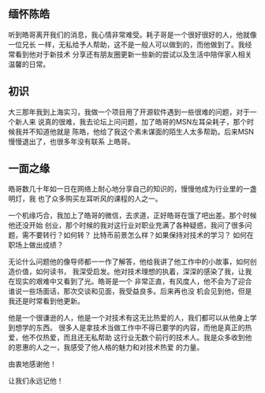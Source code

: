 ## 缅怀陈皓

听到皓哥离开我们的消息，我心情非常难受。耗子哥是一个很好很好的人，他就像一位兄长
一样，无私给予人帮助，这不是一般人可以做到的，而他做到了。我经常看到他对于新技术
分享还有朋友圈更新一些新的尝试以及生活中陪伴家人相关温馨的日常。

## 初识
大三那年我到上海实习，我做一个项目用了开源软件遇到一些很难的问题，对于一个新人来
说真的很难，我去论坛上问问题，加了皓哥的MSN左耳朵耗子，那个时候我并不知道他就是
陈皓，他给了我这个素未谋面的陌生人太多帮助。后来MSN慢慢退出了，也很多年没有联系
上皓哥。


## 一面之缘
皓哥数几十年如一日在网络上耐心地分享自己的知识的，慢慢他成为行业里的一盏明灯，我
也了众多购买左耳听风的课程的人之一。 

一个机缘巧合，我加上了皓哥的微信，去求道，正好皓哥在饿了吧出差。那个时候他还没开始
创业，那个时候的我对这行业对职业充满了各种疑惑，我问了很多问题，需不要转行？如何转？
比特币前景怎么样？如果保持对技术的学习？ 如何在职场上做出成绩？

无论什么问题他的像导师都一一作了解答，他给我讲了他工作中的小故事，如何创造价值，如何读书，
我深受启发。他对技术理想的执着，深深的感染了我，让我在现实的艰难中又看到了光。皓哥是一个
非常正直，有风度人，他不会为了迎合谁说一些场面话，那次交谈和见面，我受益良多。后来再也没
机会见到他，但是我还是时常看到他更新。

他是一个很谦逊的人，他是一个对技术有这无比热爱的人，我们都可以从他身上学到想学的东西。
很多人是拿技术当做工作中不得已要学的内容，而他是真正的热爱，他不仅热爱，而且还无私帮助
这行业无数个前行的技术人。我是众多收到他的恩惠的人之一，我感受了他人格的魅力和对技术热爱
的力量。

由衷地感谢他！

让我们永远记他！
